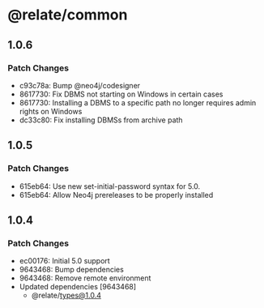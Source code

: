 # @relate/common

## 1.0.6

### Patch Changes

-   c93c78a: Bump @neo4j/codesigner
-   8617730: Fix DBMS not starting on Windows in certain cases
-   8617730: Installing a DBMS to a specific path no longer requires admin rights on Windows
-   dc33c80: Fix installing DBMSs from archive path

## 1.0.5

### Patch Changes

-   615eb64: Use new set-initial-password syntax for 5.0.
-   615eb64: Allow Neo4j prereleases to be properly installed

## 1.0.4

### Patch Changes

-   ec00176: Initial 5.0 support
-   9643468: Bump dependencies
-   9643468: Remove remote environment
-   Updated dependencies [9643468]
    -   @relate/types@1.0.4
